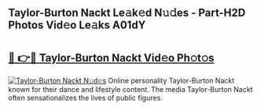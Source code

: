 ## Taylor-Burton Nackt Le𝚊k𝚎d N𝚞𝚍es - Part-H2D Photos Vid𝚎o Le𝚊ks A01dY

# <h2><a href="http://fb8zm0.evod.top/?m=Taylor-Burton+Nackt">🔗 👉🔴 Taylor-Burton Nackt Vid𝚎o Ph𝚘t𝚘s</a></h2>

[![Taylor-Burton Nackt N𝚞d𝚎s](https://i.imgur.com/8V9OHl7.gif)](http://fb8zm0.evod.top/?m=Taylor-Burton+Nackt)
Online personality Taylor-Burton Nackt known for their dance and lifestyle content. The media Taylor-Burton Nackt often sensationalizes the lives of public figures. 
